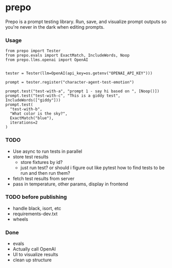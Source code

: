 # prepo

Prepo is a prompt testing library. Run, save, and visualize prompt outputs so you're never in the dark when editing prompts.

### Usage

```
from prepo import Tester
from prepo.evals import ExactMatch, IncludeWords, Noop
from prepo.llms.openai import OpenAI


tester = Tester(llm=OpenAI(api_key=os.getenv("OPENAI_API_KEY")))

prompt = tester.register("character-agent-test-emotion")

prompt.test("test-with-a", "prompt 1 - say hi based on ", [Noop()])
prompt.test("test-with-c", "This is a giddy test", IncludeWords(["giddy"]))
prompt.test(
  "test-with-b",
  "What color is the sky?",
  ExactMatch("blue"),
  iterations=2
)
```

### TODO
- Use async to run tests in parallel
- store test results
  - store fixtures by id?
  - just run test? or should i figure out like pytest how to find tests to be run and then run them?
- fetch test results from server
- pass in temperature, other params, display in frontend

### TODO before publishing
- handle black, isort, etc
- requirements-dev.txt
- wheels

### Done
- evals
- Actually call OpenAI
- UI to visualize results
- clean up structure
